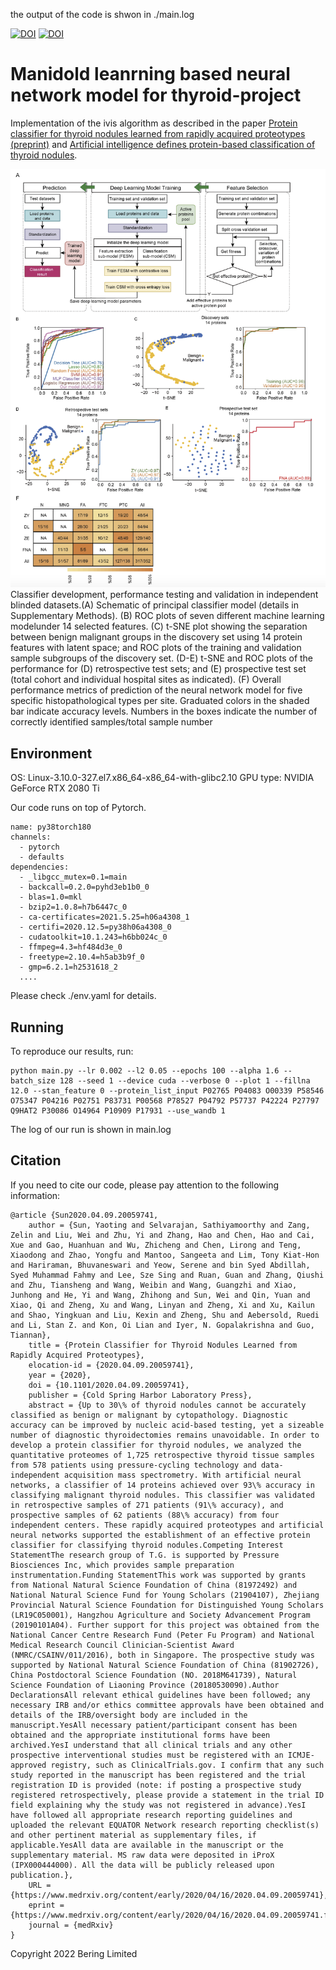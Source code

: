 

the output of the code is shwon in ./main.log

[![DOI](https://joss.theoj.org/papers/10.21105/joss.01596/status.svg)](https://doi.org/10.21105/joss.01596) [![DOI](https://zenodo.org/badge/144551119.svg)](https://zenodo.org/badge/latestdoi/144551119) 
# Manidold leanrning based neural network model for thyroid-project

Implementation of the ivis algorithm as described in the paper [Protein classifier for thyroid nodules learned from rapidly acquired proteotypes (preprint)](https://www.medrxiv.org/content/medrxiv/early/2020/04/14/2020.04.09.20059741.full.pdf) and [Artificial intelligence defines protein-based classification of thyroid nodules](https://www.medrxiv.org/content/medrxiv/early/2020/04/14/2020.04.09.20059741.full.pdf).

![mainfig](readme_fig/mainfig.png)
Classifier development, performance testing and validation in independent blinded datasets.(A) Schematic of principal classifier model (details in Supplementary Methods). (B) ROC plots of seven different machine learning modelunder 14 selected features. (C) t-SNE plot showing the separation between benign malignant groups in the discovery set using 14 protein features with latent space; and ROC plots of the training and validation sample subgroups of the discovery set. (D-E) t-SNE and ROC plots of the performance for (D) retrospective test sets; and (E) prospective test set (total cohort and individual hospital sites as indicated). (F) Overall performance metrics of prediction of the neural network model for five specific histopathological types per site. Graduated colors in the shaded bar indicate accuracy levels. Numbers in the boxes indicate the number of correctly identified samples/total sample number


## Environment

OS: Linux-3.10.0-327.el7.x86_64-x86_64-with-glibc2.10
GPU type: NVIDIA GeForce RTX 2080 Ti

Our code runs on top of Pytorch. 

```
name: py38torch180
channels:
  - pytorch
  - defaults
dependencies:
  - _libgcc_mutex=0.1=main
  - backcall=0.2.0=pyhd3eb1b0_0
  - blas=1.0=mkl
  - bzip2=1.0.8=h7b6447c_0
  - ca-certificates=2021.5.25=h06a4308_1
  - certifi=2020.12.5=py38h06a4308_0
  - cudatoolkit=10.1.243=h6bb024c_0
  - ffmpeg=4.3=hf484d3e_0
  - freetype=2.10.4=h5ab3b9f_0
  - gmp=6.2.1=h2531618_2
  ....
```
Please check ./env.yaml for details.


## Running 

To reproduce our results, run:

```
python main.py --lr 0.002 --l2 0.05 --epochs 100 --alpha 1.6 --batch_size 128 --seed 1 --device cuda --verbose 0 --plot 1 --fillna 12.0 --stan_feature 0 --protein_list_input P02765 P04083 O00339 P58546 O75347 P04216 P02751 P83731 P00568 P78527 P04792 P57737 P42224 P27797 Q9HAT2 P30086 O14964 P10909 P17931 --use_wandb 1
```
The log of our run is shown in main.log

## Citation

If you need to cite our code, please pay attention to the following information:
```
@article {Sun2020.04.09.20059741,
	author = {Sun, Yaoting and Selvarajan, Sathiyamoorthy and Zang, Zelin and Liu, Wei and Zhu, Yi and Zhang, Hao and Chen, Hao and Cai, Xue and Gao, Huanhuan and Wu, Zhicheng and Chen, Lirong and Teng, Xiaodong and Zhao, Yongfu and Mantoo, Sangeeta and Lim, Tony Kiat-Hon and Hariraman, Bhuvaneswari and Yeow, Serene and bin Syed Abdillah, Syed Muhammad Fahmy and Lee, Sze Sing and Ruan, Guan and Zhang, Qiushi and Zhu, Tiansheng and Wang, Weibin and Wang, Guangzhi and Xiao, Junhong and He, Yi and Wang, Zhihong and Sun, Wei and Qin, Yuan and Xiao, Qi and Zheng, Xu and Wang, Linyan and Zheng, Xi and Xu, Kailun and Shao, Yingkuan and Liu, Kexin and Zheng, Shu and Aebersold, Ruedi and Li, Stan Z. and Kon, Oi Lian and Iyer, N. Gopalakrishna and Guo, Tiannan},
	title = {Protein Classifier for Thyroid Nodules Learned from Rapidly Acquired Proteotypes},
	elocation-id = {2020.04.09.20059741},
	year = {2020},
	doi = {10.1101/2020.04.09.20059741},
	publisher = {Cold Spring Harbor Laboratory Press},
	abstract = {Up to 30\% of thyroid nodules cannot be accurately classified as benign or malignant by cytopathology. Diagnostic accuracy can be improved by nucleic acid-based testing, yet a sizeable number of diagnostic thyroidectomies remains unavoidable. In order to develop a protein classifier for thyroid nodules, we analyzed the quantitative proteomes of 1,725 retrospective thyroid tissue samples from 578 patients using pressure-cycling technology and data-independent acquisition mass spectrometry. With artificial neural networks, a classifier of 14 proteins achieved over 93\% accuracy in classifying malignant thyroid nodules. This classifier was validated in retrospective samples of 271 patients (91\% accuracy), and prospective samples of 62 patients (88\% accuracy) from four independent centers. These rapidly acquired proteotypes and artificial neural networks supported the establishment of an effective protein classifier for classifying thyroid nodules.Competing Interest StatementThe research group of T.G. is supported by Pressure Biosciences Inc, which provides sample preparation instrumentation.Funding StatementThis work was supported by grants from National Natural Science Foundation of China (81972492) and National Natural Science Fund for Young Scholars (21904107), Zhejiang Provincial Natural Science Foundation for Distinguished Young Scholars (LR19C050001), Hangzhou Agriculture and Society Advancement Program (20190101A04). Further support for this project was obtained from the National Cancer Centre Research Fund (Peter Fu Program) and National Medical Research Council Clinician-Scientist Award (NMRC/CSAINV/011/2016), both in Singapore. The prospective study was supported by National Natural Science Foundation of China (81902726), China Postdoctoral Science Foundation (NO. 2018M641739), Natural Science Foundation of Liaoning Province (20180530090).Author DeclarationsAll relevant ethical guidelines have been followed; any necessary IRB and/or ethics committee approvals have been obtained and details of the IRB/oversight body are included in the manuscript.YesAll necessary patient/participant consent has been obtained and the appropriate institutional forms have been archived.YesI understand that all clinical trials and any other prospective interventional studies must be registered with an ICMJE-approved registry, such as ClinicalTrials.gov. I confirm that any such study reported in the manuscript has been registered and the trial registration ID is provided (note: if posting a prospective study registered retrospectively, please provide a statement in the trial ID field explaining why the study was not registered in advance).YesI have followed all appropriate research reporting guidelines and uploaded the relevant EQUATOR Network research reporting checklist(s) and other pertinent material as supplementary files, if applicable.YesAll data are available in the manuscript or the supplementary material. MS raw data were deposited in iProX (IPX000444000). All the data will be publicly released upon publication.},
	URL = {https://www.medrxiv.org/content/early/2020/04/16/2020.04.09.20059741},
	eprint = {https://www.medrxiv.org/content/early/2020/04/16/2020.04.09.20059741.full.pdf},
	journal = {medRxiv}
}
```

Copyright 2022 Bering Limited